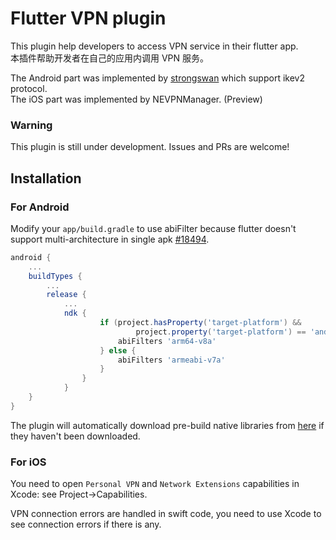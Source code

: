 # Flutter VPN plugin

This plugin help developers to access VPN service in their flutter app.  
本插件帮助开发者在自己的应用内调用 VPN 服务。

The Android part was implemented by [strongswan](https://www.strongswan.org/) which support ikev2 protocol.  
The iOS part was implemented by NEVPNManager. (Preview)

### Warning
This plugin is still under development.
Issues and PRs are welcome!

## Installation

### For Android

Modify your `app/build.gradle` to use abiFilter because flutter doesn't support multi-architecture in single apk [#18494](https://github.com/flutter/flutter/issues/18494).
```gradle
android {
    ...
    buildTypes {
        ...
        release {
            ...
            ndk {
                    if (project.hasProperty('target-platform') &&
                            project.property('target-platform') == 'android-arm64') {
                        abiFilters 'arm64-v8a'
                    } else {
                        abiFilters 'armeabi-v7a'
                    }
                }
            }
    }
}
```
The plugin will automatically download pre-build native libraries from [here](https://github.com/X-dea/Flutter_VPN/releases) if they haven't been downloaded.

### For iOS

You need to open `Personal VPN` and `Network Extensions` capabilities in Xcode: see Project->Capabilities.

VPN connection errors are handled in swift code, you need to use Xcode to see connection errors if there is any.
